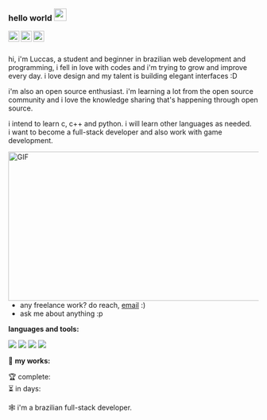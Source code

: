 ### hello world <img src="https://media.giphy.com/media/hvRJCLFzcasrR4ia7z/giphy.gif" width="25px">

<a href="https://discord.gg/davizoka#1450">
  <img align="left" alt="davittiw's Discord" width="22px" src="https://raw.githubusercontent.com/peterthehan/peterthehan/master/assets/discord.svg" />
</a>

<a href="https://twitter.com/davittiw">
  <img align="left" alt="davittiw | Twitter" width="22px" src="https://raw.githubusercontent.com/peterthehan/peterthehan/master/assets/twitter.svg" />
</a>

<a href="https://open.spotify.com/user/s8i0g77p6yw24wk0dckebe5bl?si=520e32eb0b9a42f7">
  <img align="left" alt="davittiw's Spotify" width="22px" src="https://raw.githubusercontent.com/peterthehan/peterthehan/master/assets/spotify.svg" />
</a>
<br>
<br>

hi, i'm Luccas, a student and beginner in brazilian web development and programming, i fell in love with codes and i'm trying to grow and improve every day. i love design and my talent is building elegant interfaces :D

i'm also an open source enthusiast. i'm learning a lot from the open source community and i love the knowledge sharing that's happening through open source.

i intend to learn c, c++ and python. i will learn other languages as needed.           
i want to become a full-stack developer and also work with game development.  

  <img align="right" alt="GIF" src="https://i.pinimg.com/originals/bc/fb/66/bcfb660f3e6865cd73eda9132801821f.gif" width="550" height="300" />
  
- any freelance work? do reach, [email](mailto:lucctyte@gmail.com) :)
- ask me about anything :p

**languages and tools:**  

<img src="https://img.shields.io/badge/python-14354C?style=for-the-badge&logo=python&logoColor=white"/> <img src="https://img.shields.io/badge/CSS-1B4766?style=for-the-badge&logo=css3&logoColor=white"/> <img src="https://img.shields.io/badge/HTML-144C47?style=for-the-badge&logo=html5&logoColor=white"/> <img src="https://img.shields.io/badge/JS-1C4361?style=for-the-badge&logo=javascript&logoColor=white"/>

<!--END_SECTION:waka-->

🚧 **my works:**

<!-- TODO-IST:START -->
🏆  complete:                     
⏳  in days:
<!-- TODO-IST:END -->

🕸 i'm a brazilian full-stack developer.
